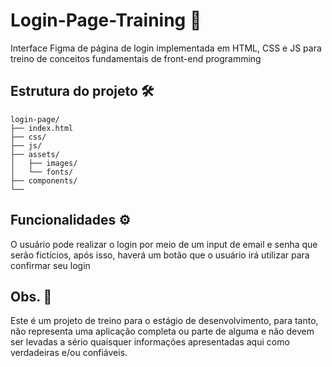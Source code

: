 # Login-Page-Training 👤
Interface Figma de página de login implementada em HTML, CSS e JS para treino de conceitos fundamentais de front-end programming

## Estrutura do projeto 🛠️

```
login-page/
├── index.html              
├── css/         
├── js/           
├── assets/
│   ├── images/             
│   └── fonts/              
├── components/ 
└──          
```

## Funcionalidades ⚙️
O usuário pode realizar o login por meio de um input de email e senha que serão fictícios, após isso, haverá um botão que o usuário irá utilizar para confirmar seu login 

## Obs. 👀
Este é um projeto de treino para o estágio de desenvolvimento, para tanto, não representa uma aplicação completa ou parte de alguma e não devem ser levadas a sério quaisquer informações apresentadas aqui como verdadeiras e/ou confiáveis.
